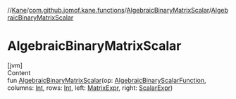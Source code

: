 //[Kane](../../index.md)/[com.github.jomof.kane.functions](../index.md)/[AlgebraicBinaryMatrixScalar](index.md)/[AlgebraicBinaryMatrixScalar](-algebraic-binary-matrix-scalar.md)



# AlgebraicBinaryMatrixScalar  
[jvm]  
Content  
fun [AlgebraicBinaryMatrixScalar](-algebraic-binary-matrix-scalar.md)(op: [AlgebraicBinaryScalarFunction](../-algebraic-binary-scalar-function/index.md), columns: [Int](https://kotlinlang.org/api/latest/jvm/stdlib/kotlin/-int/index.html), rows: [Int](https://kotlinlang.org/api/latest/jvm/stdlib/kotlin/-int/index.html), left: [MatrixExpr](../../com.github.jomof.kane/-matrix-expr/index.md), right: [ScalarExpr](../../com.github.jomof.kane/-scalar-expr/index.md))  



